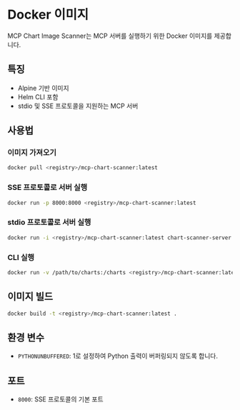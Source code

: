 # Docker 이미지

MCP Chart Image Scanner는 MCP 서버를 실행하기 위한 Docker 이미지를 제공합니다.

## 특징

- Alpine 기반 이미지
- Helm CLI 포함
- stdio 및 SSE 프로토콜을 지원하는 MCP 서버

## 사용법

### 이미지 가져오기

```bash
docker pull <registry>/mcp-chart-scanner:latest
```

### SSE 프로토콜로 서버 실행

```bash
docker run -p 8000:8000 <registry>/mcp-chart-scanner:latest
```

### stdio 프로토콜로 서버 실행

```bash
docker run -i <registry>/mcp-chart-scanner:latest chart-scanner-server --transport stdio
```

### CLI 실행

```bash
docker run -v /path/to/charts:/charts <registry>/mcp-chart-scanner:latest chart-scanner /charts/mychart.tgz
```

## 이미지 빌드

```bash
docker build -t <registry>/mcp-chart-scanner:latest .
```

## 환경 변수

- `PYTHONUNBUFFERED`: 1로 설정하여 Python 출력이 버퍼링되지 않도록 합니다.

## 포트

- `8000`: SSE 프로토콜의 기본 포트
